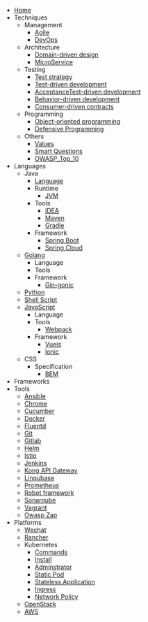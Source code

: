 - [Home](/)
- Techniques
  - Management
    - [Agile](contents/techniques/agile.md)
    - [DevOps](contents/techniques/devops.md)
  - Architecture
    - [Domain-driven design](contents/techniques/ddd.md)
    - [MicroService](contents/techniques/microservice.md)
  - Testing
    - [Test strategy](contents/techniques/test-strategy.md)
    - [Test-driven development](contents/techniques/tdd.md)
    - [AcceptanceTest-driven development](contents/techniques/atdd.md)
    - [Behavior-driven development](contents/techniques/bdd.md)
    - [Consumer-driven contracts](contents/consumer-driven-contracts.md)
  - Programming
    - [Object-oriented programming](contents/oop.md)
    - [Defensive Programming](contents/defensive-programming.md)
  - Others
    - [Values](contents/promrager-values.md)
    - [Smart Questions](contents/smart-questions.md)
    - [OWASP_Top_10](contents/owasp_top_10.md)
- Languages
  - Java
    - [Language](contents/languages/java.md)
    - Runtime
      - [JVM](contents/languages/jvm.md)
    - Tools
      - [IDEA](contents/tools/idea.md)
      - [Maven](contents/tools/maven.md)
      - [Gradle](contents/tools/gradle.md)
    - Framework
      - [Spring Boot](contents/frameworks/spring-boot.md)
      - [Spring Cloud](contents/frameworks/spring-cloud.md)
  - [Golang](contents/languages/golang.md)
    - Language
    - Tools
    - Framework
      - [Gin-gonic](contents/frameworks/gin-gonic.md)
  - [Python](contents/languages/python.md)
  - [Shell Script](contents/languages/shell.md)
  - [JavaScript](contents/languages/javascript.md)
    - Language
    - Tools
      - [Webpack](contents/tools/webpack.md)
    - Framework
      - [Vuejs](contents/frameworks/vuejs.md)
      - [Ionic](contents/frameworks/Ionic.md)
  - CSS
    - Specification
      - [BEM](contents/languages/bem-specification.md)
- Frameworks
- Tools
  - [Ansible](contents/tools/ansible.md)
  - [Chrome](contents/tools/chrome.md)
  - [Cucumber](contents/tools/cucumber.md)
  - [Docker](contents/tools/docker.md)
  - [Fluentd](contents/tools/fluentd.md)
  - [Git](contents/tools/git.md)
  - [Gitlab](contents/tooks/gitlab.md)
  - [Helm](contents/tools/helm.md)
  - [Istio](contents/tools/istio.md)
  - [Jenkins](contents/tools/jenkins.md)
  - [Kong API Gateway](contents/tools/kong-api-gateway.md)
  - [Linqubase](contents/tools/linqubase.md)
  - [Prometheus](contents/tools/prometheus.md)
  - [Robot framework](contents/tools/robotframework.md)
  - [Sonarqube](contents/tools/sonarqube.md)
  - [Vagrant](contents/tools/vagrant.md)
  - [Owasp Zap](contents/tools/owasp_zap.md)
- Platforms
  - [Wechat](contents/platforms/wechat.md)
  - [Rancher](contents/platforms/rancher.md)
  - Kubernetes
    - [Commands](contents/platforms/kubernetes/commands.md)
    - [Install](contents/platforms/kubernetes/install.md)
    - [Adminstrator](contents/platforms/kubernetes/adminstrator.md)
    - [Static Pod](contents/platforms/kubernetes/static-pod.md)
    - [Stateless Application](contents/platforms/kubernetes/stateless-application.md)
    - [Ingress](contents/platforms/kubernetes/ingress.md)
    - [Network Policy](contents/platforms/kubernetes/network-policy.md)
  - [OpenStack](contents/platforms/openstack.md)
  - [AWS](contents/platforms/aws.md)
